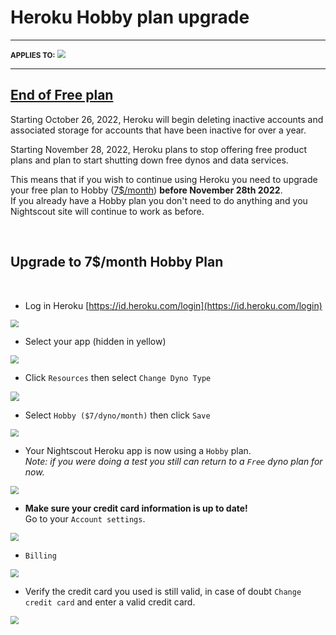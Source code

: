 # Heroku Hobby plan upgrade

------

<span style="font-size:smaller;">**APPLIES TO:**</span>	<img src="../../img/Heroku.png" style="zoom:80%;" />

------

## [End of Free plan](https://blog.heroku.com/next-chapter)

Starting October 26, 2022, Heroku will begin deleting inactive accounts and associated storage for accounts that have been inactive for over a year.

Starting November 28, 2022, Heroku plans to stop offering free product plans and plan to start shutting down free dynos and data services.

This means that if you wish to continue using Heroku you need to upgrade your free plan to Hobby ([7$/month](https://devcenter.heroku.com/articles/usage-and-billing#cost)) **before November 28th 2022**.  
If you already have a Hobby plan you don't need to do anything and you Nightscout site will continue to work as before.

</br>

## Upgrade to 7$/month Hobby Plan

</br>

- Log in Heroku [https://id.heroku.com/login](https://id.heroku.com/login)

<img src="../../../update/img/UpdateNS15.png" style="zoom:80%;" >

</br>

- Select your app (hidden in yellow)

<img src="../../../update/img/UpdateNS16.png" style="zoom:80%;" >

</br>

- Click `Resources` then select `Change Dyno Type`

<img src="../../heroku/img/HerokuH01.png" style="zoom:90%;" >

</br>

- Select `Hobby ($7/dyno/month)` then click `Save`

<img src="../../heroku/img/HerokuH02.png" style="zoom:80%;" >

</br>

- Your Nightscout Heroku app is now using a `Hobby` plan.  
  *Note: if you were doing a test you still can return to a `Free` dyno plan for now.*

<img src="../../heroku/img/HerokuH03.png" style="zoom:80%;" >

- **Make sure your credit card information is up to date!**  
  Go to your `Account settings`.

<img src="../../../nightscout/img/NewNS13.png" style="zoom:80%;" >

- `Billing`

<img src="../../../nightscout/img/NewNS14.png" style="zoom:80%;" >

- Verify the credit card you used is still valid, in case of doubt `Change credit card` and enter a valid credit card.

<img src="../../heroku/img/HerokuH04.png" style="zoom:80%;" >
